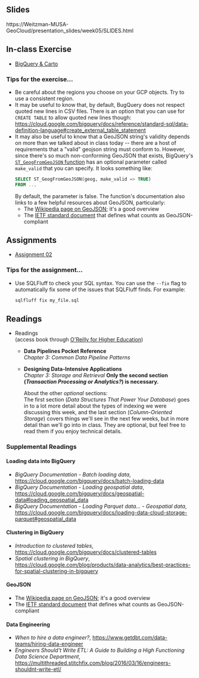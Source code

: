 ## Slides

https://Weitzman-MUSA-GeoCloud/presentation_slides/week05/SLIDES.html

## In-class Exercise

* [BigQuery & Carto](exercises/ex_load_data_into_bigquery.md)

### Tips for the exercise...

- Be careful about the regions you choose on your GCP objects. Try to use a consistent region.
- It may be useful to know that, by default, BugQuery does not respect quoted new lines in CSV files. There is an option that you can use for `CREATE TABLE` to allow quoted new lines though: https://cloud.google.com/bigquery/docs/reference/standard-sql/data-definition-language#create_external_table_statement
- It may also be useful to know that a GeoJSON string's validity depends on more than we talked about in class today -- there are a host of requirements that a "valid" geojson string must conform to. However, since there's so much non-conforming GeoJSON that exists, BigQuery's [`ST_GeogFromGeoJSON` function](https://cloud.google.com/bigquery/docs/reference/standard-sql/geography_functions#st_geogfromgeojson) has an optional parameter called `make_valid` that you can specify. It looks something like:
  ```sql
  SELECT ST_GeogFromGeoJSON(geog, make_valid => TRUE)
  FROM ...
  ```
  By default, the parameter is false. The function's documentation also links to a few helpful resources about GeoJSON, particularly:
  - The [Wikipedia page on GeoJSON](https://en.wikipedia.org/wiki/GeoJSON); it's a good overview
  - The [IETF standard document](https://tools.ietf.org/html/rfc7946) that defines what counts as GeoJSON-compliant


## Assignments

* [Assignment 02](https://github.com/Weitzman-MUSA-GeoCloud/assignment02)

### Tips for the assignment...

- Use SQLFluff to check your SQL syntax. You can use the `--fix` flag to automatically fix some of the issues that SQLFluff finds. For example:
  ```bash
  sqlfluff fix my_file.sql
  ```

## Readings

* Readings  
  (access book through [O'Reilly for Higher Education](http://hdl.library.upenn.edu.proxy.library.upenn.edu/1017/7026/1))

  * **Data Pipelines Pocket Reference**  
    *Chapter 3: Common Data Pipeline Patterns*

  * **Designing Data-Intensive Applications**  
    *Chapter 3: Storage and Retrieval* **Only the second section (_Transaction Processing or Analytics?_) is necessary.**

    About the other _optional_ sections:  
    The first section (*Data Structures That Power Your Database*) goes in to a lot more detail about the types of indexing we were discussing this week, and the last section (*Column-Oriented Storage*) covers things we'll see in the next few weeks, but in more detail than we'll go into in class. They are optional, but feel free to read them if you enjoy technical details.

### Supplemental Readings

#### Loading data into BigQuery

* _BigQuery Documentation - Batch loading data_, https://cloud.google.com/bigquery/docs/batch-loading-data
* _BigQuery Documentation - Loading geospatial data_, https://cloud.google.com/bigquery/docs/geospatial-data#loading_geospatial_data
* _BigQuery Documentation - Loading Parquet data... - Geospatial data_, https://cloud.google.com/bigquery/docs/loading-data-cloud-storage-parquet#geospatial_data

#### Clustering in BigQuery

* _Introduction to clustered tables_, https://cloud.google.com/bigquery/docs/clustered-tables
* _Spatial clustering in BigQuery_, https://cloud.google.com/blog/products/data-analytics/best-practices-for-spatial-clustering-in-bigquery

#### GeoJSON

* The [Wikipedia page on GeoJSON](https://en.wikipedia.org/wiki/GeoJSON); it's a good overview
* The [IETF standard document](https://tools.ietf.org/html/rfc7946) that defines what counts as GeoJSON-compliant

#### Data Engineering

* _When to hire a data engineer?_, https://www.getdbt.com/data-teams/hiring-data-engineer
* _Engineers Should't Write ETL: A Guide to Building a High Functioning Data Science Department_, https://multithreaded.stitchfix.com/blog/2016/03/16/engineers-shouldnt-write-etl/

